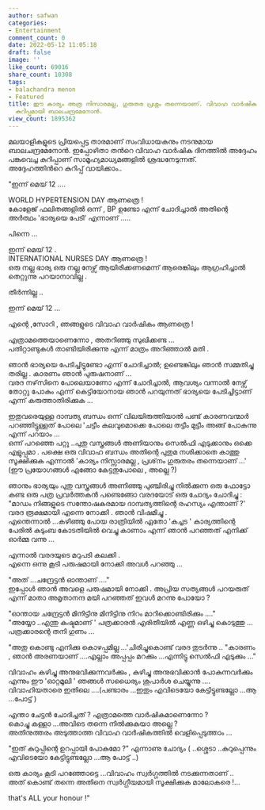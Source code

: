 ```yaml
---
author: safwan
categories:
- Entertainment
comment_count: 0
date: 2022-05-12 11:05:18
draft: false
image: ''
like_count: 69016
share_count: 10308
tags:
- balachandra menon
- Featured
title: ഈ കാര്യം അത്ര നിസാരമല്ല, ഗുരുതര പ്രശ്നം തന്നെയാണ്. വിവാഹ വാർഷിക ദിനത്തിൽ രസികൻ
  കുറിപ്പുമായി ബാലചന്ദ്രമേനോൻ.
view_count: 1895362
---
```


മലയാളികളുടെ പ്രിയപ്പെട്ട താരമാണ് സംവിധായകനും നടനുമായ ബാലചന്ദ്രമേനോൻ. ഇപ്പോഴിതാ തൻറെ വിവാഹ വാർഷിക ദിനത്തിൽ അദ്ദേഹം പങ്കുവെച്ച കുറിപ്പാണ് സാമൂഹ്യമാധ്യമങ്ങളിൽ ശ്രദ്ധനേടുന്നത്.  
അദ്ദേഹത്തിൻറെ കുറിപ്പ് വായിക്കാം..

  
"ഇന്ന് മെയ് 12 ....  
  
WORLD HYPERTENSION DAY ആണത്രെ !  
കോളേജ് ഫലിതങ്ങളിൽ ഒന്ന് , BP ഉണ്ടോ എന്ന് ചോദിച്ചാൽ അതിന്റെ അർത്ഥം 'ഭാര്യയെ പേടി' എന്നാണ് .....  
  
പിന്നെ ...  
  
ഇന്ന് മെയ് 12 .  
INTERNATIONAL NURSES DAY ആണത്രെ !  
ഒരു നല്ല ഭാര്യ ഒരു നല്ല നേഴ്സ് ആയിരിക്കണമെന്ന് ആരെങ്കിലും ആഗ്രഹിച്ചാൽ തെറ്റുന്നു പറയാനാവില്ല .  
  
തീർന്നില്ല ..

  
  
ഇന്ന് മെയ് 12 ...  
  
എന്റെ ,സോറി , ഞങ്ങളുടെ വിവാഹ വാർഷികം ആണത്രെ !  
  
എത്രാമത്തെയാണെന്നോ , അതറിഞ്ഞു സുഖിക്കണ്ട ...  
പതിറ്റാണ്ടുകൾ താണ്ടിയിരിക്കുന്നു എന്ന് മാത്രം അറിഞ്ഞാൽ മതി .  
  
ഞാൻ ഭാര്യയെ പേടിച്ചിട്ടുണ്ടോ എന്ന് ചോദിച്ചാൽ; ഉണ്ടെങ്കിലും ഞാൻ സമ്മതിച്ചു തരില്ല . കാരണം ഞാൻ പുരുഷനാണ് ...  
വരദ നഴ്‌സിനെ പോലെയാണോ എന്ന് ചോദിച്ചാൽ, ആവശ്യം വന്നാൽ നേഴ്സ് തോറ്റു പോകും എന്ന് കെട്ടിയോനായ ഞാൻ പറയുന്നത് ഭാര്യയെ പേടിച്ചിട്ടാണ് എന്ന് കരുത്താതിരിക്കുക ...  
  
ഇതുവരെയുള്ള ദാമ്പത്യ ബന്ധം ഒന്ന് വിലയിരുത്തിയാൽ പണ്ട് കാരണവന്മാർ പറഞ്ഞിട്ടുള്ളത് പോലെ 'ചട്ടീം കലവുമൊക്കെ പോലെ തട്ടീം മുട്ടീം അങ്ങ് പോകുന്നു എന്ന് പറയാം ...  
ഒന്ന് പറഞ്ഞെ പറ്റൂ ..പുതു വസ്ത്രങ്ങൾ അണിയാനും സെൽഫി എടുക്കാനും ഒക്കെ എളുപ്പമാ . പക്ഷെ ഒരു വിവാഹ ബന്ധം അതിന്റെ പുതുമ നശിക്കാതെ കാത്തു സൂക്ഷിക്കുക എന്നാൽ 'കാര്യം നിസ്സാരമല്ല , പ്രശ്‌നം ഗുരുതരം തന്നെയാണ് ...' (ഈ പ്രയോഗങ്ങൾ എങ്ങോ കേട്ടതുപോലെ , അല്ലെ ?)  
  
ഞാനും ഭാര്യയും പുതു വസ്ത്രങ്ങൾ അണിഞ്ഞു പുഞ്ചിരിച്ചു നിൽക്കുന്ന ഒരു ഫോട്ടോ കണ്ട ഒരു പത്ര പ്രവർത്തകൻ പണ്ടെങ്ങോ വരദയോട് ഒരു ചോദ്യം ചോദിച്ചു :  
"മാഡം നിങ്ങളുടെ സന്തോഷകരമായ ദാമ്പത്യത്തിന്റെ രഹസ്യം എന്താണ് ?'  
വരദ രൂക്ഷമായി എന്നെ നോക്കി . ഞാൻ വിഷമിച്ചു .  
എന്തെന്നാൽ ...കഴിഞ്ഞു പോയ രാത്രിയിൽ ഏതോ 'കച്ചട ' കാര്യത്തിന്റെ പേരിൽ കുടുംബ കോടതിയിൽ വെച്ചു കാണാം എന്ന് ഞാൻ പറഞ്ഞത് എനിക്ക് ഓർമ്മ വന്നു ...  
  
എന്നാൽ വരദയുടെ മറുപടി കലക്കി .  
എന്നെ ഒന്നു കൂടി പരുഷമായി നോക്കി അവൾ പറഞ്ഞു ...  
  
"അത് ...ചന്ദ്രേട്ടൻ ഓന്താണ് ...."  
ഇപ്പോൾ ഞാൻ അവളെ പരുഷമായി നോക്കി . അപ്രിയ സത്യങ്ങൾ പറയരുത് എന്ന് മാതാ അമൃതാനന്ദ മയി പറഞ്ഞത് ഇവൾ മറന്നു പോയോ ?  
  
"ഓന്തായ ചന്ദ്രേട്ടൻ മിനിട്ടിനു മിനിട്ടിനു നിറം മാറിക്കൊണ്ടിരിക്കും ...."  
"അയ്യോ ..എന്തു കഷ്ടമാണ് ' പത്രക്കാരൻ എരിതീയിൽ എണ്ണ ഒഴിച്ചു കൊടുത്തു ...  
പത്രക്കാരന്റെ തനി ഗുണം ...  
  
"അതു കൊണ്ടു എനിക്കു കൊഴപ്പമില്ല ...'ചിരിച്ചുകൊണ്ട് വരദ തുടർന്നു .. "കാരണം , ഞാൻ അരണയാണ് ....എല്ലാം അപ്പപ്പം മറക്കും ...എന്നിട്ടു സെൽഫി എടുക്കും ..."  
  
വിവാഹം കഴിച്ചു അനുഭവിക്കുന്നവർക്കും , കഴിച്ചു അനുഭവിക്കാൻ പോകുന്നവർക്കും എന്നും ഈ 'ഓറ്റമൂലി ' ഞങ്ങൾ സധൈര്യം ശുപാർശ ചെയ്യുന്നു ....  
വിവാഹിയതാരെ ഇതിലെ ....(പണ്ടാരം ...ഇതും എവിടെയോ കേട്ടിട്ടുണ്ടല്ലോ ...ആ ...പോട്ട് )  
  
എന്താ ചേട്ടൻ ചോദിച്ചത് ? എത്രാമത്തെ വാർഷികമാണെന്നോ ?   
കൊച്ചു കള്ളാ ...അവിടെ തന്നെ നിൽക്കുകയാ അല്ലെ ?   
അതിനുത്തരം അടുത്താത്ത വിവാഹ വാർഷികത്തിൽ വെളിപ്പെടുത്താം ...  
  
"ഇത് കുറുപ്പിന്റെ ഉറപ്പായി പോകുമോ ?" എന്നാണു ചോദ്യം ( ..ശ്ശെടാ ..കുറുപ്പെന്നും എവിടെയോ കേട്ടിട്ടുണ്ടല്ലോ ...ആ പോട്ട് ..)  
  
ഒരു കാര്യം കൂടി പറഞ്ഞോട്ടെ ...വിവാഹം സ്വർഗ്ഗത്തിൽ നടക്കുന്നതാണ് ..  
അത് കൊണ്ട് തന്നെ അതിനെ സ്വർഗ്ഗീയമായി സൂക്ഷിക്കുക മാലോകരെ !...  
  
that's ALL your honour !"